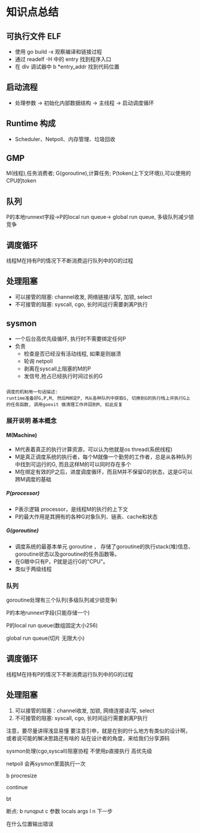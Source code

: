 # 知识点总结

## 可执行文件 ELF

* 使用 go build -x 观察编译和链接过程
* 通过 readelf -H 中的 entry 找到程序入口
* 在 dlv 调试器中 b *entry_addr 找到代码位置

## 启动流程

* 处理参数 -> 初始化内部数据结构 -> 主线程 -> 启动调度循环

## Runtime 构成

* Scheduler、Netpoll、内存管理、垃圾回收

## GMP

M(线程),任务消费者;
G(goroutine),计算任务;
P(token(上下文环境)),可以使用的CPU的token

## 队列

P的本地runnext字段->P的local run queue-> global run queue, 多级队列减少锁竞争

## 调度循环

线程M在持有P的情况下不断消费运行队列中的G的过程

## 处理阻塞

* 可以接管的阻塞: channel收发, 网络链接/读写, 加锁, select
* 不可接管的阻塞: syscall, cgo, 长时间运行需要剥离P执行

## sysmon

* 一个后台高优先级循环, 执行时不需要绑定任何P
* 负责
  * 检查是否已经没有活动线程, 如果是则崩溃
  * 轮询 netpoll
  * 剥离在syscall上阻塞的M的P
  * 发信号,抢占已经执行时间过长的G

###

    调度的机制用一句话描述:
    runtime准备好G,P,M, 然后M绑定P, M从各种队列中获取G, 切换到G的执行栈上并执行G上的任务函数, 调用goexit 做清理工作并回到M, 如此反复

### 展开说明 基本概念

#### M(Machine)

* M代表着真正的执行计算资源，可以认为他就是os thread(系统线程)
* M是真正调度系统的执行者，每个M就像一个勤劳的工作者，总是从各种队列中找到可运行的G, 而且这样M的可以同时存在多个
* M在绑定有效的P之后，进度调度循环，而且M并不保留G的状态，这是G可以跨M调度的基础

##### P(processor)

* P表示逻辑 processor，是线程M的执行的上下文
* P的最大作用是其拥有的各种G对象队列、链表、cache和状态

##### G(goroutine)

* 调度系统的最基本单元 goroutine ， 存储了goroutine的执行stack(堆)信息、goroutine状态以及goroutine的任务函数等。
* 在G眼中只有P，P就是运行G的"CPU"。
* 类似于两级线程

### 队列

 goroutine处理有三个队列(多级队列减少锁竞争)

 P的本地runnext字段(只能存储一个)

 P的local run queue(数组固定大小256)

 global run queue(切片 无限大小)

## 调度循环

 线程M在持有P的情况下不断消费运行队列中的G的过程

## 处理阻塞

 1. 可以接管的阻塞：channel收发, 加锁, 网络连接读/写, select
 2. 不可接管的阻塞: syscall, cgo, 长时间运行需要剥离P执行

注意，要尽量讲得浅显易懂
要注意引申，就是在别的什么地方有类似的设计啊，或者说可能的解决思路还有啥的
站在设计者的角度，来给我们分享源码

sysmon处理(cgo,syscall)阻塞协程  不使用p直接执行 高优先级

netpoll 会再sysmon里面执行一次

b procresize

continue

bt

断点:
b runqput
c
参数
locals
args
l
n 下一步

在什么位置输出错误

